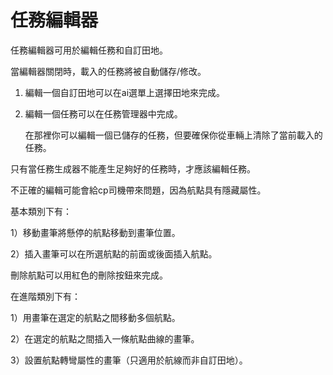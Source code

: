 # 任務編輯器

  
  
任務編輯器可用於編輯任務和自訂田地。  
  
當編輯器關閉時，載入的任務將被自動儲存/修改。  
  
  
  
1) 編輯一個自訂田地可以在ai選單上選擇田地來完成。  
  
2) 編輯一個任務可以在任務管理器中完成。  
  
   在那裡你可以編輯一個已儲存的任務，但要確保你從車輛上清除了當前載入的任務。  
  
  
  
只有當任務生成器不能產生足夠好的任務時，才應該編輯任務。  
  
不正確的編輯可能會給cp司機帶來問題，因為航點具有隱藏屬性。  
  


  
  
基本類別下有：  
  
1）移動畫筆將懸停的航點移動到畫筆位置。  
  
2）插入畫筆可以在所選航點的前面或後面插入航點。  
  
  
  
刪除航點可以用紅色的刪除按鈕來完成。  
  


  
  
在進階類別下有：  
  
1）用畫筆在選定的航點之間移動多個航點。  
  
2）在選定的航點之間插入一條航點曲線的畫筆。  
  
3）設置航點轉彎屬性的畫筆（只適用於航線而非自訂田地）。  
  


